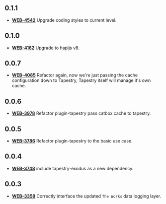 ## **0.1.1**
- [**WEB-4542**](https://hxshortbreaks.atlassian.net/browse/WEB-4542) Upgrade coding styles to current level.
## **0.1.0**
- [**WEB-4162**](https://hxshortbreaks.atlassian.net/browse/WEB-4162) Upgrade to hapijs v8.
## **0.0.7**
- [**WEB-4085**](https://hxshortbreaks.atlassian.net/browse/WEB-4085) Refactor again, now we're just passing the cache configuration down to Tapestry, Tapestry itself will manage it's own cache.
## **0.0.6**
- [**WEB-3978**](https://hxshortbreaks.atlassian.net/browse/WEB-3786) Refactor plugin-tapestry pass catbox cache to tapestry.
## **0.0.5**
- [**WEB-3786**](https://hxshortbreaks.atlassian.net/browse/WEB-3786) Refactor plugin-tapestry to the basic use case.
## **0.0.4**
- [**WEB-3748**](https://hxshortbreaks.atlassian.net/browse/WEB-3748) include tapestry-exodus as a new dependency.
## **0.0.3**
- [**WEB-3358**](https://hxshortbreaks.atlassian.net/browse/WEB-3358) Correctly interface the updated `The Works` data logging layer.